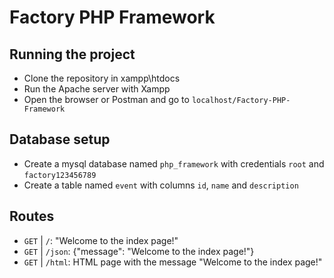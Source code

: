 # Factory PHP Framework

## Running the project

- Clone the repository in xampp\htdocs
- Run the Apache server with Xampp
- Open the browser or Postman and go to `localhost/Factory-PHP-Framework`

## Database setup

- Create a mysql database named `php_framework` with credentials `root` and `factory123456789`
- Create a table named `event` with columns `id`, `name` and `description`

## Routes

- `GET` | `/`: "Welcome to the index page!"
- `GET` | `/json`: {"message": "Welcome to the index page!"}
- `GET` | `/html`: HTML page with the message "Welcome to the index page!"